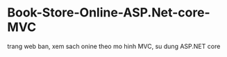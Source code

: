 # Book-Store-Online-ASP.Net-core-MVC
trang web ban, xem sach onine theo mo hinh MVC, su dung ASP.NET core
